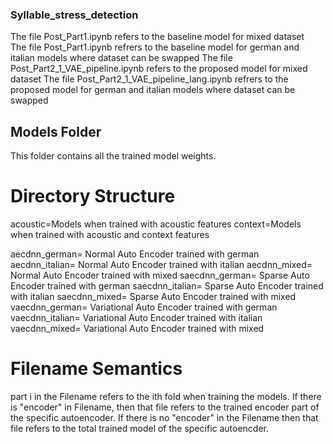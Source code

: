 ### Syllable_stress_detection
The file Post_Part1.ipynb refers to the baseline model for mixed dataset <br />
The file Post_Part1.ipynb refrers to the baseline model for german and italian models where dataset can be swapped
The file Post_Part2_1_VAE_pipeline.ipynb refers to the proposed model for mixed dataset
The file Post_Part2_1_VAE_pipeline_lang.ipynb refrers to the proposed model for german and italian models where dataset can be swapped

## Models Folder
This folder contains all the trained model weights.

# Directory Structure
acoustic=Models when trained with acoustic features
context=Models when trained with acoustic and context features

aecdnn_german= Normal Auto Encoder trained with german
aecdnn_italian= Normal Auto Encoder trained with italian
aecdnn_mixed= Normal Auto Encoder trained with mixed
saecdnn_german= Sparse Auto Encoder trained with german
saecdnn_italian= Sparse Auto Encoder trained with italian
saecdnn_mixed= Sparse Auto Encoder trained with mixed
vaecdnn_german= Variational Auto Encoder trained with german
vaecdnn_italian= Variational Auto Encoder trained with italian
vaecdnn_mixed= Variational Auto Encoder trained with mixed

# Filename Semantics
part i in the Filename refers to the ith fold when training the models.
If there is "encoder" in Filename, then that file refers to the trained encoder part of the specific autoencoder.
If there is no "encoder" in the Filename then that file refers to the total trained model of the specific autoencder.
